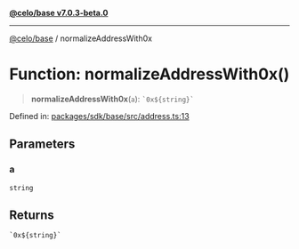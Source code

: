 [**@celo/base v7.0.3-beta.0**](../README.md)

***

[@celo/base](../README.md) / normalizeAddressWith0x

# Function: normalizeAddressWith0x()

> **normalizeAddressWith0x**(`a`): `` `0x${string}` ``

Defined in: [packages/sdk/base/src/address.ts:13](https://github.com/celo-org/developer-tooling/blob/master/packages/sdk/base/src/address.ts#L13)

## Parameters

### a

`string`

## Returns

`` `0x${string}` ``
